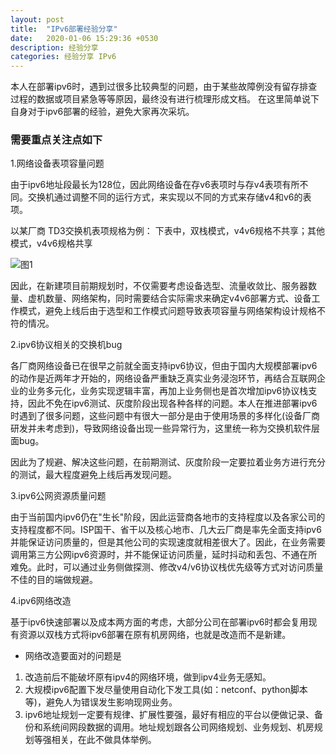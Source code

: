 ```yaml
---
layout: post
title:  "IPv6部署经验分享"
date:   2020-01-06 15:29:36 +0530
description: 经验分享 
categories: 经验分享 IPv6
---
```


本人在部署ipv6时，遇到过很多比较典型的问题，由于某些故障例没有留存排查过程的数据或项目紧急等等原因，最终没有进行梳理形成文档。
在这里简单说下自身对于ipv6部署的经验，避免大家再次采坑。

### 需要重点关注点如下

1.网络设备表项容量问题

由于ipv6地址段最长为128位，因此网络设备在存v6表项时与存v4表项有所不同。交换机通过调整不同的运行方式，来实现以不同的方式来存储v4和v6的表项。

以某厂商 TD3交换机表项规格为例：
下表中，双栈模式，v4v6规格不共享；其他模式，v4v6规格共享

![图1](https://raw.githubusercontent.com/NetprogDong/image_repo/master/image_blog/FB7841E1-8D31-4126-B32F-CC018A0D2017.png "图1")

因此，在新建项目前期规划时，不仅需要考虑设备选型、流量收敛比、服务器数量、虚机数量、网络架构，同时需要结合实际需求来确定v4v6部署方式、设备工作模式，避免上线后由于选型和工作模式问题导致表项容量与网络架构设计规格不符的情况。

2.ipv6协议相关的交换机bug

各厂商网络设备已在很早之前就全面支持ipv6协议，但由于国内大规模部署ipv6的动作是近两年才开始的，网络设备严重缺乏真实业务浸泡环节，再结合互联网企业的业务多元化，业务实现逻辑丰富，再加上业务侧也是首次增加ipv6协议栈支持，因此不免在ipv6测试、灰度阶段出现各种各样的问题。本人在推进部署ipv6时遇到了很多问题，这些问题中有很大一部分是由于使用场景的多样化(设备厂商研发并未考虑到)，导致网络设备出现一些异常行为，这里统一称为交换机软件层面bug。

因此为了规避、解决这些问题，在前期测试、灰度阶段一定要拉着业务方进行充分的测试，最大程度避免上线后再发现问题。

3.ipv6公网资源质量问题

由于当前国内ipv6仍在"生长"阶段，因此运营商各地市的支持程度以及各家公司的支持程度都不同。ISP国干、省干以及核心地市、几大云厂商是率先全面支持ipv6并能保证访问质量的，但是其他公司的实现速度就相差很大了。因此，在业务需要调用第三方公网ipv6资源时，并不能保证访问质量，延时抖动和丢包、不通在所难免。此时，可以通过业务侧做探测、修改v4/v6协议栈优先级等方式对访问质量不佳的目的端做规避。

4.ipv6网络改造

基于ipv6快速部署以及成本两方面的考虑，大部分公司在部署ipv6时都会复用现有资源以双栈方式将ipv6部署在原有机房网络，也就是改造而不是新建。

- 网络改造要面对的问题是
1. 改造前后不能破坏原有ipv4的网络环境，做到ipv4业务无感知。
2. 大规模ipv6配置下发尽量使用自动化下发工具(如：netconf、python脚本等)，避免人为错误发生影响现网业务。
3. ipv6地址规划一定要有规律、扩展性要强，最好有相应的平台以便做记录、备份和系统间网段数据的调用。地址规划跟各公司网络规划、业务规划、机房规划等强相关，在此不做具体举例。
